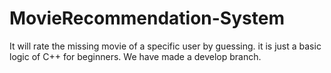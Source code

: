 # MovieRecommendation-System
It will rate the missing movie of a specific user by guessing.
it is just a basic logic of C++ for beginners.
We have made a develop branch.
